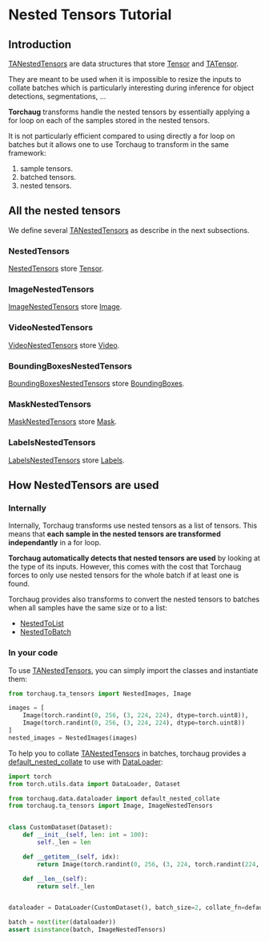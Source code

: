 # Nested Tensors Tutorial

## Introduction

[TANestedTensors](#torchaug.ta_tensors.nested.TANestedTensors) are data structures that store [Tensor](#torch.Tensor) and [TATensor](#torchaug.ta_tensors.TATensor).

They are meant to be used when it is impossible to resize the inputs to collate batches which is particularly interesting during inference for object detections, segmentations, ...

**Torchaug** transforms handle the nested tensors by essentially applying a for loop on each of the samples stored in the nested tensors.

It is not particularly efficient compared to using directly a for loop on batches but it allows one to use Torchaug to transform in the same framework:
1. sample tensors.
2. batched tensors.
3. nested tensors.

## All the nested tensors

We define several [TANestedTensors](#torchaug.ta_tensors.nested.TANestedTensors) as describe in the next subsections.

### NestedTensors

[NestedTensors](#torchaug.ta_tensors.nested.NestedTensors) store [Tensor](#torch.Tensor).

### ImageNestedTensors

[ImageNestedTensors](#torchaug.ta_tensors.nested.ImageNestedTensors) store [Image](#torchaug.ta_tensors.Image).

### VideoNestedTensors

[VideoNestedTensors](#torchaug.ta_tensors.nested.VideoNestedTensors) store [Video](#torchaug.ta_tensors.Video).

### BoundingBoxesNestedTensors

[BoundingBoxesNestedTensors](#torchaug.ta_tensors.nested.BoundingBoxesNestedTensors) store [BoundingBoxes](#torchaug.ta_tensors.BoundingBoxes).

### MaskNestedTensors

[MaskNestedTensors](#torchaug.ta_tensors.nested.MaskNestedTensors) store [Mask](#torchaug.ta_tensors.Mask).

### LabelsNestedTensors

[LabelsNestedTensors](#torchaug.ta_tensors.nested.LabelsNestedTensors) store [Labels](#torchaug.ta_tensors.Labels).


## How NestedTensors are used

### Internally

Internally, Torchaug transforms use nested tensors as a list of tensors. This means that **each sample in the nested tensors are transformed independantly** in a for loop.

**Torchaug automatically detects that nested tensors are used** by looking at the type of its inputs. However, this comes with the cost that Torchaug forces to only use nested tensors for the whole batch if at least one is found.

Torchaug provides also transforms to convert the nested tensors to batches when all samples have the same size or to a list:
- [NestedToList](#torchaug.transforms.NestedToList)
- [NestedToBatch](#torchaug.transforms.NestedToBatch)

### In your code

To use [TANestedTensors](#torchaug.ta_tensors.nested.TANestedTensors), you can simply import the classes and instantiate them:

```python
from torchaug.ta_tensors import NestedImages, Image

images = [
    Image(torch.randint(0, 256, (3, 224, 224), dtype=torch.uint8)),
    Image(torch.randint(0, 256, (3, 224, 224), dtype=torch.uint8))
]
nested_images = NestedImages(images)
```

To help you to collate [TANestedTensors](#torchaug.ta_tensors.nested.TANestedTensors) in batches, torchaug provides a [default_nested_collate](#torchaug.data.dataloader.default_nested_collate) to use with [DataLoader](#torch.utils.data.DataLoader):

```python
import torch
from torch.utils.data import DataLoader, Dataset

from torchaug.data.dataloader import default_nested_collate
from torchaug.ta_tensors import Image, ImageNestedTensors


class CustomDataset(Dataset):
    def __init__(self, len: int = 100):
        self._len = len

    def __getitem__(self, idx):
        return Image(torch.randint(0, 256, (3, 224, torch.randint(224, 448, (1,))[0]), dtype=torch.uint8))

    def __len__(self):
        return self._len


dataloader = DataLoader(CustomDataset(), batch_size=2, collate_fn=default_nested_collate)

batch = next(iter(dataloader))
assert isinstance(batch, ImageNestedTensors)
```
